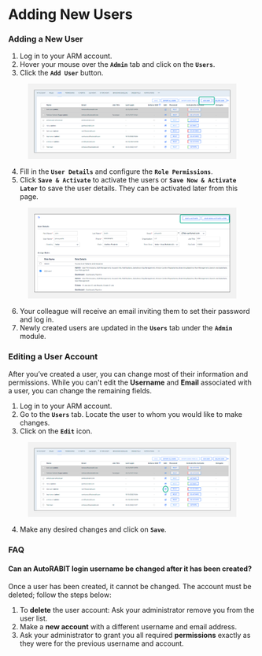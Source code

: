 # Adding New Users

### Adding a New User

1. Log in to your ARM account.
2. Hover your mouse over the **`Admin`** tab and click on the **`Users`**.
3. Click the **`Add User`** button.

<figure><img src="../../../../.gitbook/assets/image (572).png" alt=""><figcaption></figcaption></figure>

4. Fill in the **`User Details`** and configure the **`Role Permissions`**.
5. Click **`Save & Activate`** to activate the users or **`Save Now & Activate Later`** to save the user details. They can be activated later from this page.

<figure><img src="../../../../.gitbook/assets/image (573).png" alt=""><figcaption></figcaption></figure>

6. Your colleague will receive an email inviting them to set their password and log in.
7. Newly created users are updated in the **`Users`** tab under the **`Admin`** module.

### Editing a User Account <a href="#edit-a-user-account" id="edit-a-user-account"></a>

After you’ve created a user, you can change most of their information and permissions. While you can't edit the **Username** and **Email** associated with a user, you can change the remaining fields.

1. Log in to your ARM account.
2. Go to the **`Users`** tab. Locate the user to whom you would like to make changes.
3. Click on the **`Edit`** icon.

<figure><img src="../../../../.gitbook/assets/image (574).png" alt=""><figcaption></figcaption></figure>

4. Make any desired changes and click on **`Save`**.

### **FAQ**

#### Can an AutoRABIT login username be changed after it has been created? <a href="#is-it-possible-to-change-the-username-for-the-autorabit-login-after-it-has-been-created" id="is-it-possible-to-change-the-username-for-the-autorabit-login-after-it-has-been-created"></a>

Once a user has been created, it cannot be changed. The account must be deleted; follow the steps below:

1. To **delete** the user account: Ask your administrator remove you from the user list.
2. Make a **new account** with a different username and email address.
3. Ask your administrator to grant you all required **permissions** exactly as they were for the previous username and account.
